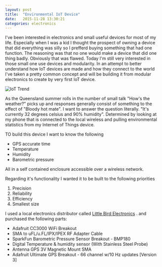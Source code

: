 ```yaml
---
layout: post
title:  "Environmental IoT Device"
date:   2015-11-28 13:30:21
categories: electronics
---
```

I've been interested in electronics and small useful devices for most of my life. Especially when I was a kid I thought the prospect of owning a device that did everything was silly so I prefferd buying something that had one function. The reasoning was that no one would make a device that did one thing badly. Obviously that was flawed. Today I'm still very interested in those small one use devices and modularity. In an attempt to better understand how IoT devices are made and how they connect to the world I've taken a pretty common concept and will be building it from modular electronics to create by very first IoT device.

![IoT Trend]({{cadamei.net}}/media/images/201511_enviot/iot_trend.PNG)

As the Queensland summer rolls in the number of small talk "How's the weather?" picks up and responses generally consist of something to the effect of "Bloody hot mate". I want to answer the question literally. "It's currently 32 degrees celsius and 90% humidity". Determined by looking at my phone that is connected to the local wireless and pulling environmental statistics from my Internet of Things device.

TO build this device I want to know the following
 - GPS accurate time
 - Temperature
 - Humidity
 - Barometric pressure

All in a self contained enclosure accessible over a wireless network.

Regarding it's functionality I wanted it to be built to the following priorities
 1. Precision
 2. Reliability
 3. Efficiency
 4. Smallest size

 I used a local electronics distributor called [Little Bird Electronics](http://littlebirdelectronics.com) . and purchased the following parts:
  - Adafruit CC3000 WiFi Breakout
  - SMA to uFL/u.FL/IPX/IPEX RF Adapter Cable
  - SparkFun Barometric Pressure Sensor Breakout - BMP180
  - Digital Temperature & humidity sensor (With Stainless Steel Probe)
  - Antenna GPS 3V Magnetic Mount SMA
  - Adafruit Ultimate GPS Breakout - 66 channel w/10 Hz updates [Version 3]
